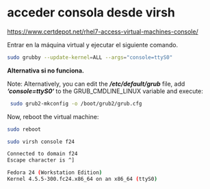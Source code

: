 # acceder consola desde virsh

<https://www.certdepot.net/rhel7-access-virtual-machines-console/>

Entrar en la máquina virtual y ejecutar el siguiente comando.

```bash
sudo grubby --update-kernel=ALL --args="console=ttyS0"
```



**Alternativa si no funciona.**

Note: Alternatively, you can edit the ***/etc/default/grub*** file, add ***‘console=ttyS0‘*** to the GRUB_CMDLINE_LINUX variable and execute:

```bash
 sudo grub2-mkconfig -o /boot/grub2/grub.cfg
```

Now, reboot the virtual machine:

```bash
sudo reboot
```

```bash
sudo virsh console f24

Connected to domain f24
Escape character is ^]

Fedora 24 (Workstation Edition)
Kernel 4.5.5-300.fc24.x86_64 on an x86_64 (ttyS0)
```

